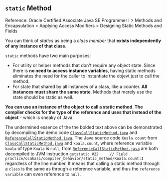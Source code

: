 ## `static` Method
Reference: Oracle Certified Associate Java SE Programmer I > Methods and Encapsulation > Applying Access Modifiers > Designing Static Methods and Fields

You can think of *statics* as being a *class member* that **exists independently of any instance of that class**.

`static` methods have two main purposes:
* For utility or helper methods that don't require any object state. Since there is **no need to access instance variables**,  having static methods eliminates the need for the caller to instantiate the objevt just to call the method.
* For state that  shared by all instances of a class, like a counter. **All instances must share the same state**. Methods that merely use the state should be static as well.

**You can use an instance of the object to call a static method. The compiler checks for the type of the reference and uses that instead of the object** - which is sneaky of Java.

The undermined essence of the the bolded text above can be demonstrated by decompiling the demo code [`ClassCallStaticMethod.java`](https://github.com/rxue/java8-perusharjoitus/blob/master/src/main/java/practice/ocakasi/compiler_behavior/static_method/ClassCallStaticMethod.java) and [`ReferenceCallStaticMethod.java`](https://github.com/rxue/java8-perusharjoitus/blob/master/src/main/java/practice/ocakasi/compiler_behavior/static_method/ReferenceCallStaticMethod.java). The Java source code `Koala.count` from [`ClassCallStaticMethod.java`](https://github.com/rxue/java8-perusharjoitus/blob/master/src/main/java/practice/ocakasi/compiler_behavior/static_method/ClassCallStaticMethod.java) and `koala.count`, where reference variable `koala` of type `Koala` is `null`, from [`ReferenceCallStaticMethod.java`](https://github.com/rxue/java8-perusharjoitus/blob/master/src/main/java/practice/ocakasi/compiler_behavior/static_method/ReferenceCallStaticMethod.java) are both decompiled to JVM instruction `getstatic #22		// Field practice/ocakasi/compiler_behavior/static_method/Koala.count:I` regardless of the line number. It means that calling a static method through a `class` is the same as through a reference variable, and thus the `reference variable` can even reference to `null`.
